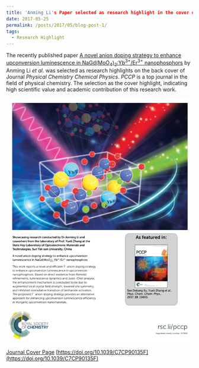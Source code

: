 ```yaml
---
title: 'Anming Li's Paper selected as research highlight in the cover of *Phys. Chem. Chem. Phys.*'
date: 2017-05-25
permalink: /posts/2017/05/blog-post-1/
tags:
  - Research Highlight
---
```


The recently published paper [A novel anion doping strategy to enhance upconversion luminescence in NaGd(MoO<sub>4</sub>)<sub>2</sub>:Yb<sup>3+</sup>/Er<sup>3+</sup> nanophosphors](/publications/2017-05-25-paper12) by Anming Li *et al*. was selected as research highlights on the back cover of Journal <i>Physical Chemistry Chemical Physics</i>. *PCCP* is a top journal in the field of physical chemistry. The selection as the cover highlight, indicating high scientific value and academic contribution of this research work.

![Cover](/images/pccpcover.png)

[Journal Cover Page](https://pubs.rsc.org/en/content/articlelanding/2017/cp/c7cp90135f) [https://doi.org/10.1039/C7CP90135F](https://doi.org/10.1039/C7CP90135F)

